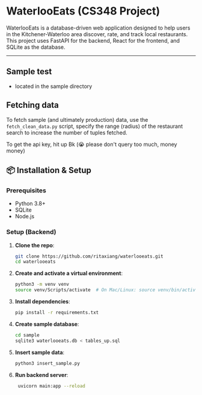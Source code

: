 # WaterlooEats (CS348 Project)

WaterlooEats is a database-driven web application designed to help users in the Kitchener-Waterloo area discover, rate, and track local restaurants. This project uses FastAPI for the backend, React for the frontend, and SQLite as the database.

---
## Sample test
- located in the sample directory

## Fetching data
To fetch sample (and ultimately production) data, use the `fetch_clean_data.py` script, specify the range (radius) of the restaurant search to increase the number of tuples fetched.

To get the api key, hit up Bk (😭 please don't query too much, money money)

## 📦 Installation & Setup

### Prerequisites

- Python 3.8+
- SQLite
- Node.js

### Setup (Backend)

1. **Clone the repo**:
   ```bash
   git clone https://github.com/ritaxiang/waterlooeats.git
   cd waterlooeats
   ```
2. **Create and activate a virtual environment**:
    ```bash
    python3 -m venv venv
    source venv/Scripts/activate  # On Mac/Linux: source venv/bin/activate
    ```
3. **Install dependencies**:
    ```bash
    pip install -r requirements.txt
    ```
4. **Create sample database**:
   ```bash
   cd sample
   sqlite3 waterlooeats.db < tables_up.sql
   ```
5. **Insert sample data**:
    ```bash
    python3 insert_sample.py
    ```
6. **Run backend server**:
   ```bash
    uvicorn main:app --reload
    ```
    

   
